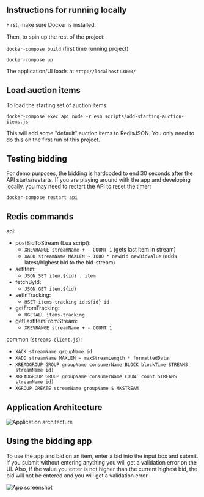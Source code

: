 ## Instructions for running locally
First, make sure Docker is installed.

Then, to spin up the rest of the project:

`docker-compose build` (first time running project)

`docker-compose up`

The application/UI loads at `http://localhost:3000/`

## Load auction items
To load the starting set of auction items:

`docker-compose exec api node -r esm scripts/add-starting-auction-items.js`

This will add some "default" auction items to RedisJSON. You only need to do this on the first run of this project.

## Testing bidding
For demo purposes, the bidding is hardcoded to end 30 seconds after the API starts/restarts. If you are playing around with the app and developing locally, you may need to restart the API to reset the timer:

`docker-compose restart api`

## Redis commands
api:
- postBidToStream (Lua script):
  - `XREVRANGE streamName + - COUNT 1` (gets last item in stream)
  - `XADD streamName MAXLEN ~ 1000 * newBid newBidValue` (adds latest/highest bid to the bid-stream)
- setItem:
  - `JSON.SET item.${id} . item`
- fetchById:
  - `JSON.GET item.${id}`
- setInTracking:
  - `HSET items-tracking id:${id} id`
- getFromTracking:
  - `HGETALL items-tracking`
- getLastItemFromStream:
  - `XREVRANGE streamName + - COUNT 1`

common (`streams-client.js`):
- `XACK streamName groupName id`
- `XADD streamName MAXLEN ~ maxStreamLength * formattedData`
- `XREADGROUP GROUP groupName consumerName BLOCK blockTime STREAMS streamName id)`
- `XREADGROUP GROUP groupName consumerName COUNT count STREAMS streamName id)`
- `XGROUP CREATE streamName groupName $ MKSTREAM`

## Application Architecture
![Application architecture](https://raw.githubusercontent.com/redis-developer/auctioneer/master/auctioneer-app-screenshot.png "Application architecture")

## Using the bidding app
To use the app and bid on an item, enter a bid into the input box and submit. If you submit without entering anything you will get a validation error on the UI. Also, if the value you enter is not higher than the current highest bid, the bid will not be entered and you will get a validation error.

![App screenshot](https://raw.githubusercontent.com/redis-developer/auctioneer/master/auctioneer-app-screenshot.png "App screenshot")
